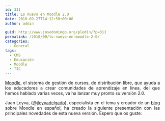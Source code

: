 ```yaml
---
id: 311
title: Lo nuevo en Moodle 2.0
date: 2010-09-27T14:12:50+00:00
author: admin

guid: http://www.josedomingo.org/pledin/?p=311
permalink: /2010/09/lo-nuevo-en-moodle-2-0/
categories:
  - General
tags:
  - CMS
  - Educación
  - Moodle
  - TIC
---
```

<p style="text-align: justify;">
  <a href="http://wwwhatsnew.com/search/moodle" target="_blank">Moodle</a>, el sistema de gestión de cursos, de distribución libre, que ayuda a los educadores a crear comunidades de aprendizaje en línea, del que hemos hablado varias veces, va ha lanzar muy pronto su versión 2.0.
</p>

<p style="text-align: justify;">
  Juan Leyva, (<a href="http://twitter.com/jleyvadelgado" target="_blank">@jleyvadelgado</a>), especialista en el tema y creador de un <a href="http://moodle-es.blogspot.com/" target="_blank">blog</a> sobre Moodle en español, ha creado la siguiente presentación con las principales novedades de esta nueva versión. Espero que os guste:
</p>

<img style="visibility: hidden; width: 0px; height: 0px;" src="http://counters.gigya.com/wildfire/IMP/CXNID=2000002.0NXC/bT*xJmx*PTEyODU1OTY2NzU2MjUmcHQ9MTI4NTU5NjY5MDUwOSZwPTEwMTkxJmQ9c3NfZW1iZWQmZz*yJm89YzY1MDllMTM2NzU2/NGMxMTg4MTA2NjQ5NTE3M2NmNmMmb2Y9MA==.gif" border="0" alt="" width="0" height="0" />

<!-- AddThis Advanced Settings generic via filter on the_content -->

<!-- AddThis Share Buttons generic via filter on the_content -->
